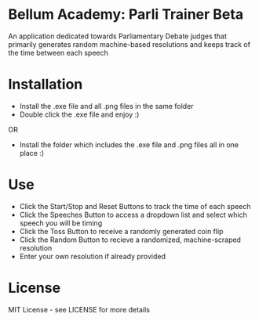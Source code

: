 # Bellum Academy: Parli Trainer Beta
An application dedicated towards Parliamentary Debate judges that primarily generates random machine-based resolutions and keeps track of the time between each speech

# Installation
- Install the .exe file and all .png files in the same folder
- Double click the .exe file and enjoy :)

OR

- Install the folder which includes the .exe file and .png files all in one place :)

# Use
- Click the Start/Stop and Reset Buttons to track the time of each speech
- Click the Speeches Button to access a dropdown list and select which speech you will be timing
- Click the Toss Button to receive a randomly generated coin flip
- Click the Random Button to recieve a randomized, machine-scraped resolution
- Enter your own resolution if already provided

# License
MIT License - see LICENSE for more details
